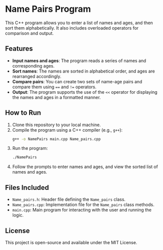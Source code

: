 # Name Pairs Program

This C++ program allows you to enter a list of names and ages, and then sort them alphabetically. It also includes overloaded operators for comparison and output.

## Features

- **Input names and ages**: The program reads a series of names and corresponding ages.
- **Sort names**: The names are sorted in alphabetical order, and ages are rearranged accordingly.
- **Compare pairs**: You can create two sets of name-age pairs and compare them using `==` and `!=` operators.
- **Output**: The program supports the use of the `<<` operator for displaying the names and ages in a formatted manner.

## How to Run

1. Clone this repository to your local machine.
2. Compile the program using a C++ compiler (e.g., `g++`):
    ```bash
    g++ -o NamePairs main.cpp Name_pairs.cpp
    ```
3. Run the program:
    ```bash
    ./NamePairs
    ```
4. Follow the prompts to enter names and ages, and view the sorted list of names and ages.

## Files Included

- `Name_pairs.h`: Header file defining the `Name_pairs` class.
- `Name_pairs.cpp`: Implementation file for the `Name_pairs` class methods.
- `main.cpp`: Main program for interacting with the user and running the logic.

## License

This project is open-source and available under the MIT License.


